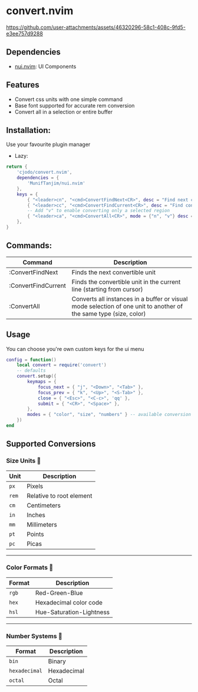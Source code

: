 # convert.nvim

https://github.com/user-attachments/assets/46320296-58c1-408c-9fd5-e3ee757d9288

## Dependencies
- [nui.nvim](https://github.com/MunifTanjim/nui.nvim): UI Components

## Features
- Convert css units with one simple command
- Base font supported for accurate rem conversion
- Convert all in a selection or entire buffer

## Installation: 
Use your favourite plugin manager

- Lazy: 
```lua
return {
    'cjodo/convert.nvim',
    dependencies = {
        'MunifTanjim/nui.nvim'
    },
    keys = {
        { "<leader>cn", "<cmd>ConvertFindNext<CR>", desc = "Find next convertable unit" },
        { "<leader>cc", "<cmd>ConvertFindCurrent<CR>", desc = "Find convertable unit in current line" },
        -- Add "v" to enable converting only a selected region
        { "<leader>ca", "<cmd>ConvertAll<CR>", mode = {"n", "v"} desc = "Convert all of a specified unit" },
    },
}
```
## Commands:

| Command              | Description                                                               |
|----------------------|---------------------------------------------------------------------------|
| :ConvertFindNext     | Finds the next convertible unit                                           |
| :ConvertFindCurrent  | Finds the convertible unit in the current line (starting from cursor)     |
| :ConvertAll          | Converts all instances in a buffer or visual mode selection of one unit to another of the same type (size, color)                         |

## Usage
You can choose you're own custom keys for the ui menu

```lua
config = function()
    local convert = require('convert')
    -- defaults
    convert.setup({
        keymaps = {
            focus_next = { "j", "<Down>", "<Tab>" },
            focus_prev = { "k", "<Up>", "<S-Tab>" },
            close = { "<Esc>", "<C-c>", 'qq' },
            submit = { "<CR>", "<Space>" },
        },
        modes = { "color", "size", "numbers" } -- available conversion modes
    })
end

```
## Supported Conversions

### Size Units 📏  

| Unit | Description |
|------|------------|
| `px`  | Pixels |
| `rem` | Relative to root element |
| `cm`  | Centimeters |
| `in`  | Inches |
| `mm`  | Millimeters |
| `pt`  | Points |
| `pc`  | Picas |

---

### Color Formats 🎨  

| Format | Description |
|--------|------------|
| `rgb`  | Red-Green-Blue |
| `hex`  | Hexadecimal color code |
| `hsl`  | Hue-Saturation-Lightness |

---

### Number Systems 🔢  

| Format       | Description |
|-------------|------------|
| `bin`       | Binary |
| `hexadecimal` | Hexadecimal |
| `octal`     | Octal |

